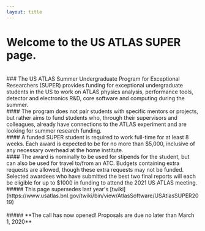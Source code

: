 ```yaml
---
layout: title
---
```


# Welcome to the **US ATLAS SUPER** page. 
<br>
### The US ATLAS Summer Undergraduate Program for Exceptional Researchers (SUPER) provides funding for exceptional undergraduate students in the US to work on ATLAS physics analysis, performance tools, detector and electronics R&D, core software and computing during the summer.
<br>
#### The program does not pair students with specific mentors or projects, but rather aims to fund students who, through their supervisors and colleagues, already have connections to the ATLAS experiment and are looking for summer research funding.
<br>
#### A funded SUPER student is required to work full-time for at least 8 weeks. Each award is expected to be for no more than $5,000, inclusive of any necessary overhead at the home institute. 
<br>
#### The award is nominally to be used for stipends for the student, but can also be used for travel to/from an ATC. Budgets containing extra requests are allowed, though these extra requests may not be funded. Selected awardees who have submitted the best two final reports will each be eligible for up to $1000 in funding to attend the 2021 US ATLAS meeting.
<br>
##### This page supersedes last year's [twiki](https://www.usatlas.bnl.gov/twiki/bin/view/AtlasSoftware/USAtlasSUPER2019)
<br>
<br>
##### **The call has now opened! Proposals are due no later than March 1, 2020**
